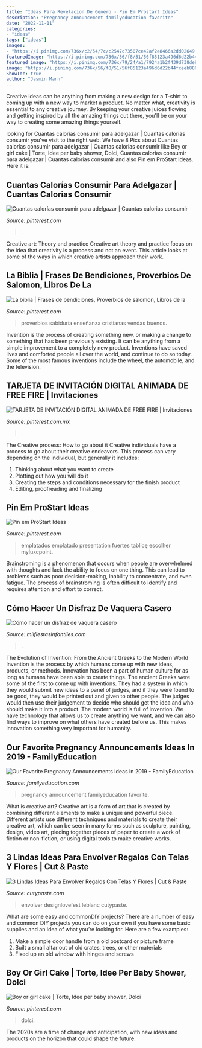 ```yaml
---
title: "Ideas Para Revelacion De Genero - Pin Em Prostart Ideas"
description: "Pregnancy announcement familyeducation favorite"
date: "2022-11-11"
categories:
- "ideas"
tags: ["ideas"]
images:
- "https://i.pinimg.com/736x/c2/54/7c/c2547c73507ce42af2e8466a2dd02649.jpg"
featuredImage: "https://i.pinimg.com/736x/56/f8/51/56f85123a496d6d22b44fceeb8802efc.jpg"
featured_image: "https://i.pinimg.com/736x/79/24/a1/7924a1b2f439d738de90ed1a1486149f.jpg"
image: "https://i.pinimg.com/736x/56/f8/51/56f85123a496d6d22b44fceeb8802efc.jpg"
ShowToc: true
author: "Jasmin Mann"
---
```



Creative ideas can be anything from making a new design for a T-shirt to coming up with a new way to market a product. No matter what, creativity is essential to any creative journey. By keeping your creative juices flowing and getting inspired by all the amazing things out there, you'll be on your way to creating some amazing things yourself.

	

		
looking for Cuantas calorías consumir para adelgazar | Cuantas calorias consumir you've visit to the right web. We have 8 Pics about Cuantas calorías consumir para adelgazar | Cuantas calorias consumir like Boy or girl cake | Torte, Idee per baby shower, Dolci, Cuantas calorías consumir para adelgazar | Cuantas calorias consumir and also Pin em ProStart Ideas. Here it is:
		
    
## Cuantas Calorías Consumir Para Adelgazar | Cuantas Calorias Consumir

<img loading=lazy src="https://i.pinimg.com/736x/56/f8/51/56f85123a496d6d22b44fceeb8802efc.jpg" onerror="this.onerror=null;this.src='https://tse2.mm.bing.net/th?id=OIP.58MscQNVmkSJ-zddKGNH7gHaSf&amp;pid=15.1';" alt="Cuantas calorías consumir para adelgazar | Cuantas calorias consumir">

_Source: pinterest.com_

>. 

	

Creative art: Theory and practice
Creative art theory and practice focus on the idea that creativity is a process and not an event. This article looks at some of the ways in which creative artists approach their work.

    
## La Biblia | Frases De Bendiciones, Proverbios De Salomon, Libros De La

<img loading=lazy src="https://i.pinimg.com/736x/54/90/67/5490677f44be612dd6b6e8db6396dc05.jpg" onerror="this.onerror=null;this.src='https://tse3.mm.bing.net/th?id=OIP.n8urSauw9ULta_nVQRiw4QHaLH&amp;pid=15.1';" alt="La biblia | Frases de bendiciones, Proverbios de salomon, Libros de la">

_Source: pinterest.com_

>proverbios sabiduría enseñanza cristianas vendas buenos. 

	

Invention is the process of creating something new, or making a change to something that has been previously existing. It can be anything from a simple improvement to a completely new product. Inventions have saved lives and comforted people all over the world, and continue to do so today. Some of the most famous inventions include the wheel, the automobile, and the television.

    
## TARJETA DE INVITACIÓN DIGITAL ANIMADA DE FREE FIRE | Invitaciones

<img loading=lazy src="https://i.pinimg.com/736x/c2/54/7c/c2547c73507ce42af2e8466a2dd02649.jpg" onerror="this.onerror=null;this.src='https://tse2.mm.bing.net/th?id=OIP.q4n0FzVNUuktXaMiw1NujAAAAA&amp;pid=15.1';" alt="TARJETA DE INVITACIÓN DIGITAL ANIMADA DE FREE FIRE | Invitaciones">

_Source: pinterest.com.mx_

>. 

	

The Creative process: How to go about it
Creative individuals have a process to go about their creative endeavors. This process can vary depending on the individual, but generally it includes: 
1. Thinking about what you want to create 
2. Plotting out how you will do it 
3. Creating the steps and conditions necessary for the finish product 
4. Editing, proofreading and finalizing 

    
## Pin Em ProStart Ideas

<img loading=lazy src="https://i.pinimg.com/736x/00/65/50/006550063673067005e49e1cce1569da.jpg" onerror="this.onerror=null;this.src='https://tse1.mm.bing.net/th?id=OIP.UGgnYEhsjbcemXKjZOwhdAHaHH&amp;pid=15.1';" alt="Pin em ProStart Ideas">

_Source: pinterest.com_

>emplatados emplatado presentation fuertes tablicę escolher myluxepoint. 

	

Brainstroming is a phenomenon that occurs when people are overwhelmed with thoughts and lack the ability to focus on one thing. This can lead to problems such as poor decision-making, inability to concentrate, and even fatigue. The process of brainstroming is often difficult to identify and requires attention and effort to correct.

    
## Cómo Hacer Un Disfraz De Vaquera Casero

<img loading=lazy src="https://www.milfiestasinfantiles.com/wp-content/uploads/2015/04/disfraz-de-vaquera-nina.jpg" onerror="this.onerror=null;this.src='https://tse1.mm.bing.net/th?id=OIP.cX7ZilrPrqRu18YQY6wIEQAAAA&amp;pid=15.1';" alt="Cómo hacer un disfraz de vaquera casero">

_Source: milfiestasinfantiles.com_

>. 

	

The Evolution of Invention: From the Ancient Greeks to the Modern World
Invention is the process by which humans come up with new ideas, products, or methods. Innovation has been a part of human culture for as long as humans have been able to create things. The ancient Greeks were some of the first to come up with inventions. They had a system in which they would submit new ideas to a panel of judges, and if they were found to be good, they would be printed out and given to other people. The judges would then use their judgement to decide who should get the idea and who should make it into a product.
The modern world is full of invention. We have technology that allows us to create anything we want, and we can also find ways to improve on what others have created before us. This makes innovation something very important for humanity.

    
## Our Favorite Pregnancy Announcements Ideas In 2019 - FamilyEducation

<img loading=lazy src="https://www.familyeducation.com/sites/default/files/2019-04/our-favorite-pregnancy-announcement-ideas-of-2019_feature.jpg" onerror="this.onerror=null;this.src='https://tse4.mm.bing.net/th?id=OIP.jDjz02LkO8PggksKrG0Z-QHaE8&amp;pid=15.1';" alt="Our Favorite Pregnancy Announcements Ideas in 2019 - FamilyEducation">

_Source: familyeducation.com_

>pregnancy announcement familyeducation favorite. 

	

What is creative art?
Creative art is a form of art that is created by combining different elements to make a unique and powerful piece. Different artists use different techniques and materials to create their creative art, which can be seen in many forms such as sculpture, painting, design, video art, piecing together pieces of paper to create a work of fiction or non-fiction, or using digital tools to make creative works.

    
## 3 Lindas Ideas Para Envolver Regalos Con Telas Y Flores | Cut &amp; Paste

<img loading=lazy src="http://www.cutypaste.com/wp-content/uploads/2015/11/DSC_4770.jpg" onerror="this.onerror=null;this.src='https://tse4.mm.bing.net/th?id=OIP.mMYF4wivIY7Ro-l8h8QRrAHaLG&amp;pid=15.1';" alt="3 Lindas Ideas Para Envolver Regalos Con Telas Y Flores | Cut &amp; Paste">

_Source: cutypaste.com_

>envolver designlovefest leblanc cutypaste. 

	

What are some easy and commonDIY projects?
There are a number of easy and common DIY projects you can do on your own if you have some basic supplies and an idea of what you’re looking for. Here are a few examples:
1. Make a simple door handle from a old postcard or picture frame
2. Built a small altar out of old crates, trees, or other materials
3. Fixed up an old window with hinges and screws

    
## Boy Or Girl Cake | Torte, Idee Per Baby Shower, Dolci

<img loading=lazy src="https://i.pinimg.com/736x/79/24/a1/7924a1b2f439d738de90ed1a1486149f.jpg" onerror="this.onerror=null;this.src='https://tse4.mm.bing.net/th?id=OIP.4OkqMdxlyPUqOjZiehM4dwHaJ3&amp;pid=15.1';" alt="Boy or girl cake | Torte, Idee per baby shower, Dolci">

_Source: pinterest.com_

>dolci. 

	

The 2020s are a time of change and anticipation, with new ideas and products on the horizon that could shape the future.

